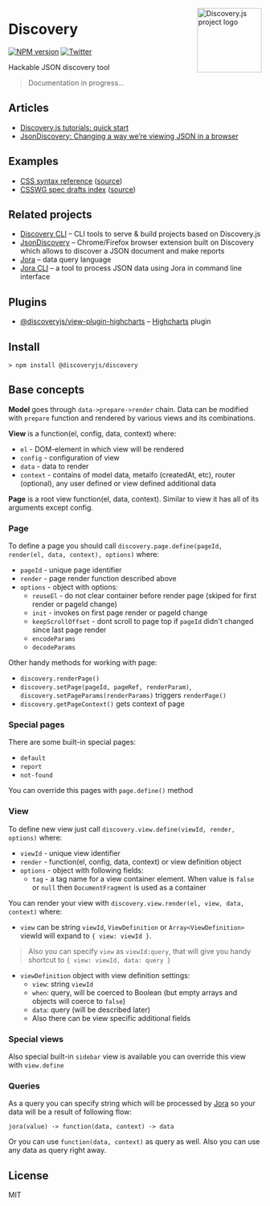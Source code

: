<img align="right" width="128" height="128"
     alt="Discovery.js project logo"
     src="https://user-images.githubusercontent.com/270491/48985803-1563ae80-f11d-11e8-92c0-e07fbf0bcd94.png"/>

# Discovery

[![NPM version](https://img.shields.io/npm/v/@discoveryjs/discovery.svg)](https://www.npmjs.com/package/@discoveryjs/discovery)
[![Twitter](https://img.shields.io/badge/Twitter-@js_discovery-blue.svg)](https://twitter.com/js_discovery)

Hackable JSON discovery tool

> Documentation in progress...

## Articles

- [Discovery.js tutorials: quick start](https://dev.to/rdvornov/discovery-js-tutorials-quick-start-m3k)
- [JsonDiscovery: Changing a way we’re viewing JSON in a browser](https://blog.usejournal.com/changing-a-way-were-viewing-json-in-a-browser-51eda9103fa2)

## Examples

- [CSS syntax reference](https://csstree.github.io/docs/syntax/) ([source](https://github.com/csstree/docs/tree/master/src/syntax))
- [CSSWG spec drafts index](https://csstree.github.io/csswg-drafts-index/) ([source](https://github.com/csstree/csswg-drafts-index))

## Related projects

- [Discovery CLI](https://github.com/discoveryjs/discovery-cli) – CLI tools to serve & build projects based on Discovery.js
- [JsonDiscovery](https://github.com/discoveryjs/browser-extension-json-discovery) – Chrome/Firefox browser extension built on Discovery which allows to discover a JSON document and make reports
- [Jora](https://github.com/discoveryjs/jora) – data query language
- [Jora CLI](https://github.com/discoveryjs/jora-cli) – a tool to process JSON data using Jora in command line interface

## Plugins

- [@discoveryjs/view-plugin-highcharts](https://github.com/discoveryjs/view-plugin-highcharts) – [Highcharts](https://github.com/highcharts/highcharts) plugin

## Install

```
> npm install @discoveryjs/discovery
```

## Base concepts

**Model** goes through `data->prepare->render` chain. Data can be modified with `prepare` function and rendered by various views and its combinations.

**View** is a function(el, config, data, context) where:

* `el` - DOM-element in which view will be rendered
* `config` - configuration of view
* `data` - data to render
* `context` - contains of model data, metaifo (createdAt, etc), router (optional), any user defined or view defined additional data

**Page** is a root view function(el, data, context). Similar to view it has all of its arguments except config.

### Page

To define a page you should call `discovery.page.define(pageId, render(el, data, context), options)` where:

* `pageId` - unique page identifier
* `render` - page render function described above
* `options` - object with options:
    * `reuseEl` - do not clear container before render page (skiped for first render or pageId change)
    * `init` - invokes on first page render or pageId change
    * `keepScrollOffset` - dont scroll to page top if `pageId` didn't changed since last page render
    * `encodeParams`
    * `decodeParams`

Other handy methods for working with page:

* `discovery.renderPage()`
* `discovery.setPage(pageId, pageRef, renderParam)`, `discovery.setPageParams(renderParams)` triggers `renderPage()`
* `discovery.getPageContext()` gets context of page

### Special pages

There are some built-in special pages:

* `default`
* `report`
* `not-found`

You can override this pages with `page.define()` method

### View

To define new view just call `discovery.view.define(viewId, render, options)` where:
* `viewId` - unique view identifier
* `render` - function(el, config, data, context) or view definition object
* `options` - object with following fields:
    * `tag` - a tag name for a view container element. When value is `false` or `null` then `DocumentFragment` is used as a container

You can render your view with `discovery.view.render(el, view, data, context)` where:

* `view` can be string `viewId`, `ViewDefinition` or `Array<ViewDefinition>` viewId will expand to `{ view: viewId }`.
> Also you can specify `view` as `viewId:query`, that will give you handy shortcut to `{ view: viewId, data: query }`
* `viewDefinition` object with view definition settings:
    * `view`: string `viewId`
    * `when`: query, will be coerced to Boolean (but empty arrays and objects will coerce to `false`)
    * `data`: query (will be described later)
    * Also there can be view specific additional fields

### Special views

Also special built-in `sidebar` view is available you can override this view with `view.define`

### Queries

As a query you can specify string which will be processed by [Jora](https://github.com/lahmatiy/jora) so your data will be a result of following flow:

```
jora(value) -> function(data, context) -> data
```

Or you can use `function(data, context)` as query as well. Also you can use any data as query right away.

## License

MIT
